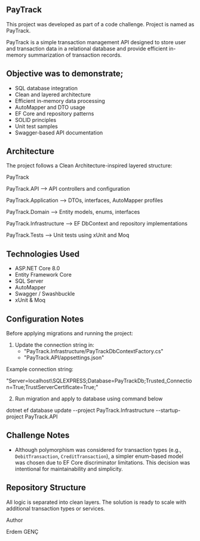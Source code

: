 ## PayTrack
This project was developed as part of a code challenge. Project is named as PayTrack.

PayTrack is a simple transaction management API designed to store user and transaction data in a relational database and provide efficient in-memory summarization of transaction records.


## Objective was to demonstrate;
- SQL database integration
- Clean and layered architecture
- Efficient in-memory data processing
- AutoMapper and DTO usage
- EF Core and repository patterns
- SOLID principles
- Unit test samples
- Swagger-based API documentation


## Architecture

The project follows a Clean Architecture-inspired layered structure:


PayTrack

PayTrack.API             --> API controllers and configuration

PayTrack.Application     --> DTOs, interfaces, AutoMapper profiles

PayTrack.Domain          --> Entity models, enums, interfaces

PayTrack.Infrastructure  --> EF DbContext and repository implementations

PayTrack.Tests           --> Unit tests using xUnit and Moq

## Technologies Used

- ASP.NET Core 8.0
- Entity Framework Core
- SQL Server
- AutoMapper
- Swagger / Swashbuckle
- xUnit & Moq


## Configuration Notes

Before applying migrations and running the project:

1. Update the connection string in:
   - "PayTrack.Infrastructure/PayTrackDbContextFactory.cs"
   - "PayTrack.API/appsettings.json"

Example connection string:

"Server=localhost\\SQLEXPRESS;Database=PayTrackDb;Trusted_Connection=True;TrustServerCertificate=True;"

2. Run migration and apply to database using command below

dotnet ef database update --project PayTrack.Infrastructure --startup-project PayTrack.API



## Challenge Notes

- Although polymorphism was considered for transaction types (e.g., `DebitTransaction`, `CreditTransaction`), a simpler enum-based model was chosen due to EF Core discriminator limitations. This decision was intentional for maintainability and simplicity.


## Repository Structure

All logic is separated into clean layers. The solution is ready to scale with additional transaction types or services.


Author

Erdem GENÇ


